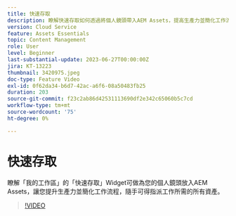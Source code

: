 ```yaml
---
title: 快速存取
description: 瞭解快速存取如何透過將個人鏡頭帶入AEM Assets，提高生產力並簡化工作流程，讓您輕鬆掌握指派任務所需的所有資產。
version: Cloud Service
feature: Assets Essentials
topic: Content Management
role: User
level: Beginner
last-substantial-update: 2023-06-27T00:00:00Z
jira: KT-13223
thumbnail: 3420975.jpeg
doc-type: Feature Video
exl-id: 0f62da34-b6d7-42ac-a6f6-08a50483fb25
duration: 203
source-git-commit: f23c2ab86d42531113690df2e342c65060b5c7cd
workflow-type: tm+mt
source-wordcount: '75'
ht-degree: 0%

---
```


# 快速存取

瞭解「我的工作區」的「快速存取」Widget可做為您的個人鏡頭放入AEM Assets，讓您提升生產力並簡化工作流程，隨手可得指派工作所需的所有資產。

>[!VIDEO](https://video.tv.adobe.com/v/3420975/?learn=on)

